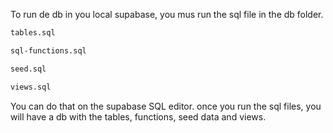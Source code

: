 To run de db in you local supabase, you mus run the sql file in the db folder. 

```bash
tables.sql
```

```bash
sql-functions.sql
```

```bash
seed.sql
```

```bash
views.sql
```

You can do that on the supabase SQL editor. once you run the sql files, you will have a db with the tables, functions, seed data and views.